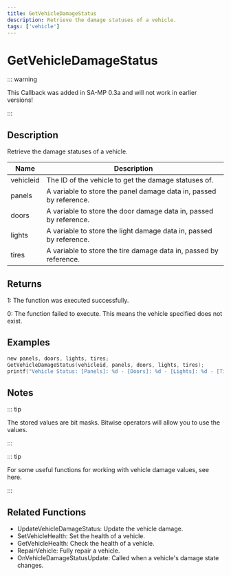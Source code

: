 ```yaml
---
title: GetVehicleDamageStatus
description: Retrieve the damage statuses of a vehicle.
tags: ['vehicle']
---
```


# GetVehicleDamageStatus

<TagLinks />

::: warning

This Callback was added in SA-MP 0.3a and will not work in earlier versions!

:::

## Description

Retrieve the damage statuses of a vehicle.


| Name | Description |
|------|-------------|
|vehicleid | The ID of the vehicle to get the damage statuses of.|
|panels | A variable to store the panel damage data in, passed by reference.|
|doors | A variable to store the door damage data in, passed by reference.|
|lights | A variable to store the light damage data in, passed by reference.|
|tires | A variable to store the tire damage data in, passed by reference.|


## Returns

 1: The function was executed successfully. 

 0: The function failed to execute. This means the vehicle specified does not exist.


## Examples


```c
new panels, doors, lights, tires;
GetVehicleDamageStatus(vehicleid, panels, doors, lights, tires);
printf("Vehicle Status: [Panels]: %d - [Doors]: %d - [Lights]: %d - [Tires]: %d",panels,doors,lights,tires);
```


## Notes

::: tip

The stored values are bit masks. Bitwise operators will allow you to use the values.

:::


::: tip

For some useful functions for working with vehicle damage values, see here.

:::


## Related Functions


-  UpdateVehicleDamageStatus: Update the vehicle damage.
-  SetVehicleHealth: Set the health of a vehicle.
-  GetVehicleHealth: Check the health of a vehicle.
-  RepairVehicle: Fully repair a vehicle.
-  OnVehicleDamageStatusUpdate: Called when a vehicle's damage state changes.